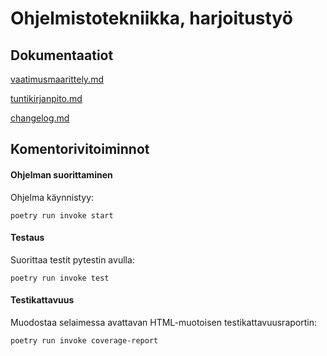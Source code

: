 # Ohjelmistotekniikka, harjoitustyö
## Dokumentaatiot
[vaatimusmaarittely.md](https://github.com/Mimi-ctrl/ot-harjoitustyo/blob/master/dokumentaatio/vaatimusmaarittely.md)

[tuntikirjanpito.md](https://github.com/Mimi-ctrl/ot-harjoitustyo/blob/master/dokumentaatio/tuntikirjanpito.md)

[changelog.md](https://github.com/Mimi-ctrl/ot-harjoitustyo/blob/master/dokumentaatio/changelog.md)

## Komentorivitoiminnot
#### Ohjelman suorittaminen
Ohjelma käynnistyy:
```
poetry run invoke start
```
#### Testaus
Suorittaa testit pytestin avulla:
```
poetry run invoke test
```
#### Testikattavuus
Muodostaa selaimessa avattavan HTML-muotoisen testikattavuusraportin:
```
poetry run invoke coverage-report
```
